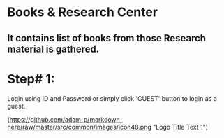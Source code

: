 # Books & Research Center
It contains list of books from those Research material is gathered.
-------------------------------------------------------------------

# Step# 1:
Login using ID and Password or simply click 'GUEST' button to login
as a guest.

(https://github.com/adam-p/markdown-here/raw/master/src/common/images/icon48.png "Logo Title Text 1")

